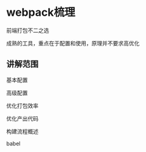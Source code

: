 # webpack梳理

前端打包不二之选

成熟的工具，重点在于配置和使用，原理并不要求高优化

## 讲解范围

基本配置

高级配置

优化打包效率

优化产出代码

构建流程概述

babel

